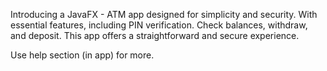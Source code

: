 Introducing a JavaFX - ATM app designed for simplicity and security. With essential features, including PIN verification. Check balances, withdraw, and deposit. This app offers a straightforward and secure experience.

Use help section (in app) for more.
